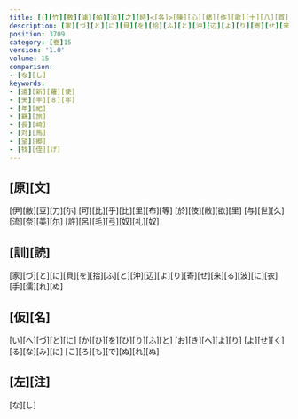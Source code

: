 ```yaml
---
title: [（][竹][敷][浦][舶][泊][之][時]<[各]>[陳][心][緒][作][歌][十][八][首][）]
description: [家][づ][と][に][貝][を][拾][ふ][と][沖][辺][よ][り][寄][せ][来][る][波][に][衣][手][濡][れ][ぬ]
position: 3709
category: [巻]15
version: '1.0'
volume: 15
comparison:
- [な][し]
keywords:
- [遣][新][羅][使]
- [天][平][８][年]
- [年][紀]
- [羈][旅]
- [長][崎]
- [対][馬]
- [望][郷]
- [牫][侄][げ]
---
```


## [原][文]

[伊][敝][豆][刀][尓] [可][比][乎][比][里][布][等] [於][伎][敝][欲][里] [与][世][久][流][奈][美][尓] [許][呂][毛][弖][奴][礼][奴]

## [訓][読]

[家][づ][と][に][貝][を][拾][ふ][と][沖][辺][よ][り][寄][せ][来][る][波][に][衣][手][濡][れ][ぬ]

## [仮][名]

[い][へ][づ][と][に] [か][ひ][を][ひ][り][ふ][と] [お][き][へ][よ][り] [よ][せ][く][る][な][み][に] [こ][ろ][も][で][ぬ][れ][ぬ]

## [左][注]

[な][し]

